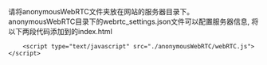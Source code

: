 请将anonymousWebRTC文件夹放在网站的服务器目录下。
anonymousWebRTC目录下的webrtc_settings.json文件可以配置服务器信息, 
将以下两段代码添加到的index.html
```
    <script type="text/javascript" src="./anonymousWebRTC/webRTC.js"></script>
```